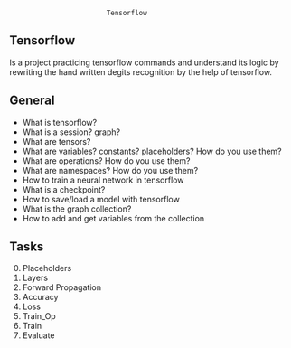 ```
						Tensorflow
```
## Tensorflow
Is a project practicing tensorflow commands and understand its logic by rewriting the hand written degits recognition by the help of tensorflow.

## General

* What is tensorflow?
* What is a session? graph?
* What are tensors?
* What are variables? constants? placeholders? How do you use them?
* What are operations? How do you use them?
* What are namespaces? How do you use them?
* How to train a neural network in tensorflow
* What is a checkpoint?
* How to save/load a model with tensorflow
* What is the graph collection?
* How to add and get variables from the collection

## Tasks
0. Placeholders
1. Layers
2. Forward Propagation
3. Accuracy
4. Loss
5. Train_Op
6. Train
7. Evaluate

